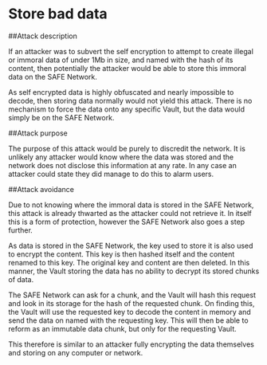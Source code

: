 # Store bad data

##Attack description

If an attacker was to subvert the self encryption to attempt to create illegal or immoral data of under 1Mb in size, and named with the hash of its content, then potentially the attacker would be able to store this immoral data on the SAFE Network.

As self encrypted data is highly obfuscated and nearly impossible to decode, then storing data normally would not yield this attack. There is no mechanism to force the data onto any specific Vault, but the data would simply be on the SAFE Network.

##Attack purpose

The purpose of this attack would be purely to discredit the network. It is unlikely any attacker would know where the data was stored and the network does not disclose this information at any rate. In any case an attacker could state they did manage to do this to alarm users.

##Attack avoidance

Due to not knowing where the immoral data is stored in the SAFE Network, this attack is already thwarted as the attacker could not retrieve it. In itself this is a form of protection, however the SAFE Network also goes a step further.

As data is stored in the SAFE Network, the key used to store it is also used to encrypt the content. This key is then hashed itself and the content renamed to this key. The original key and content are then deleted. In this manner, the Vault storing the data has no ability to decrypt its stored chunks of data.

The SAFE Network can ask for a chunk, and the Vault will hash this request and look in its storage for the hash of the requested chunk. On finding this, the Vault will use the requested key to decode the content in memory and send the data on named with the requesting key. This will then be able to reform as an immutable data chunk, but only for the requesting Vault.

This therefore is similar to an attacker fully encrypting the data themselves and storing on any computer or network.
